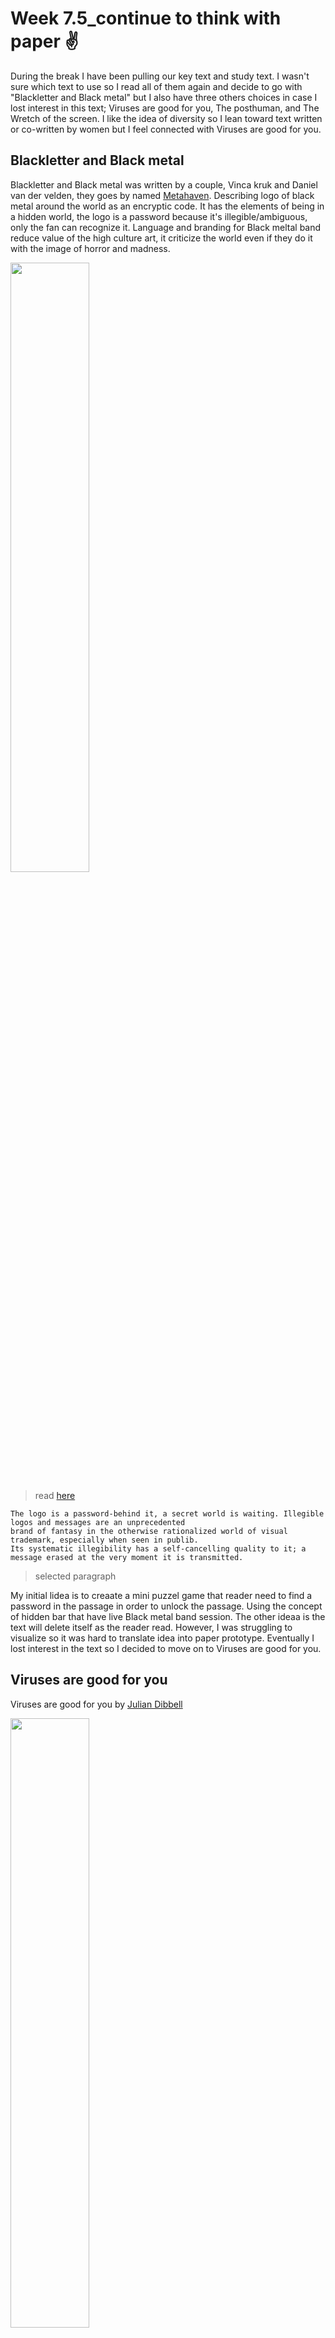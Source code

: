 # Week 7.5_continue to think with paper :v:

During the break I have been pulling our key text and study text. I wasn't sure which text to use so I read all of them again and decide to go with "Blackletter and Black metal" but I also have three others choices in case I lost interest in this text; Viruses are good for you, The posthuman, and The Wretch of the screen. I like the idea of diversity so I lean toward text written or co-written by women but I feel connected with Viruses are good for you. 

## Blackletter and Black metal

Blackletter and Black metal was written by a couple, Vinca kruk and Daniel van der velden, they goes by named [Metahaven](http://metahaven.net/). Describing logo of black metal around the world as an encryptic code. It has the elements of being in a hidden world, the logo is a password because it's illegible/ambiguous, only the fan can recognize it. Language and branding for Black meltal band reduce value of the high culture art, it criticize the world even if they do it with the image of horror and madness. 

<img src="Blackletter.JPG" width="50%">

> read [here](http://digbeyond.com/readme/view.php?id=53)

```
The logo is a password-behind it, a secret world is waiting. Illegible logos and messages are an unprecedented 
brand of fantasy in the otherwise rationalized world of visual trademark, especially when seen in publib. 
Its systematic illegibility has a self-cancelling quality to it; a message erased at the very moment it is transmitted.
```
> selected paragraph

My initial lidea is to creaate a mini puzzel game that reader need to find a password in the passage in order to unlock the passage. Using the concept of hidden bar that have live Black metal band session. The other ideaa is the text will delete itself as the reader read. However, I was struggling to visualize so it was hard to translate idea into paper prototype. Eventually I lost interest in the text so I decided to move on to Viruses are good for you. 

## Viruses are good for you 

Viruses are good for you by [Julian Dibbell](http://www.juliandibbell.com/about/) 

<img src="Viruses.JPG" width="50%">

> read [here](http://digbeyond.com/readme/view.php?id=108&course=Code%20Words)

```
Virus are the electronic form of graffiti
```
> selected paragraph

## Learning from other coder

As I was browsing through everyone else github, I came across this beautiful web collage on [Jamie's github](https://github.com/Jamtt/Codewords). I was thinking of doing something similar for my GKO so I decided to learn from his code. 

<img src="JamieCode.JPG" width="80%">

> Code by Jamie Tung 

> See this amazing code in action [here](https://jamtt.github.io/Codewords/Files/LaurenCollage/)

I didn't know how to best understand his code so I study line by line. Looking for toturial online explaining basic of P5.js. Someone suggest youtube channel called [The Coding Train](https://www.youtube.com/playlist?list=PLRqwX-V7Uu6Zy51Q-x9tMWIv9cueOFTFA) on the first week so I check it out. It is a good resource, the host cover topic from basic introduction to P5.js to animation to interaction to duplication. Here is the note I took from toturial. I wasn't quite sure how to sytax is suppose to be used still.

```
//Variables

function setup() }
  createCanvas(winddowWidth,windowHieght)

{

function draw() {
  background(0); //(R,G,B,alfa: fourth variable: fading);
  ellipse(mouseX,100,100,100)//(where the mouse is mouseX)

}

function mousePressed() {
  background();
}

//Note
setup: happen once at the beginning 
draw: draw in a loop: happen forever
mousePressed: event: when the user click the mouse, the code  is execute: we take a break from draw and then back to drawing
mouseX is a variable
Variable: word stand in for number
there is a built-in variable
```

```
//make your own variable
1. Declare the variable: var (at the beginning/at the top)
2. Initialize: anything
3. Use

var circleX;

function setup() {
  createCanvas (windowWidth,windowHeight);
  circleX = 50; //assignment operation 
}

function draw() }
  background(0);
  ellipse(circleX,100,50,50);

{


//step 1 and two is combine, can be combine
var circleX = 50;

function setup() {
  createCanvas (windowWidth,windowHeight);
}

function draw() }
  background(0);
  ellipse(circleX,100,50,50);

{
```

```
//circle move on its own:
//draw frame by frame: 1 px at the time
//increment circleX by one = increment operation

//circleX = circleX + 1; = the value of circleX is always evaluated and then assigned back to circleX
//so the first time it’s draw circleX = 50, the second time it’s 50+1, the third time it’s 51+1


var circleX = 0; circle start at 0

function setup() {
  createCanvas (windowWidth,windowHeight);
  }

function draw() }
  background(250,250,100);
  fill(250,200,200);
  ellipse(circleX,100,50,50);

  circleX = circleX + 1;

{
```

```
//Array: a list of information

let bubbles = []; //your variable is bubbles //first number of array is 0

function setup(); {
  createCanvas (windowWidth, windowHeight);
  for (let i = 0; i < 3; i++) { //any number, 3 for this example this is the number of object in the list, array start empty then the number object is add in
    let x = 10 + 30 * i; //start at px 10, then add 30 every time, variable is evaluate. spread letter out by 30 pixel
    when i = 0, x = 10
    when i = 1, x = 40
    bubbles [i] = new Bubble (x location, location, size)
    // repeat many time with a different value of i    
    // i = 0
    // i = 1
    //i = 2
    //that way you can access every elements of that array 
    //not setting the exact location but come up with algorithmic system (a grid?, random?) 

    } 
}


function draw() {
  background(0);
  for (let i = 0; i < bubbles.length; i++) {
  //can’t use 3(number of objects in the array because if we change the number of objects above, it has to match)
    bubbles[i].move();
    bubbles[i].show();
    
    }
}
```

```
//random

let bubbles = [];

function setup() {
  createCanvas (windowWidth,windowHeight);
  for (let i = 0; i < 10; i++) {
     let x = random(width);
     let y = random(height);
     let r = random(10,40) //size between 10-40
     bubbles[i] = new Bubble(x,y,r)
  }
}

function draw() {
  background(0);
  for (let i = 0; i < bubbles.length; i++) {
  bubbles[i].move();
  bubbles[i].show();
  }
}

class Bubble {
  contractor (x,y,r) {
    this.x = x;
    this.y = y;
    this.r = r;
}


move() {
    this.x = this.x + random(-5, 5);
    this y = this.y + random(-5, 5);
}

show() {
    stroke(255);
    strokeWeight(4);
    noFill();
    ellipse(this.x, this.y, this.r * 2);
  }
}
```

```
//Add bubble when click the mouse

let bubbles = [];

function setup() {
  createCanvas (windowWidth,windowHeight);
  }

//function mouseDragged ()

function mousePressed() {
  let r = random(10 , 50);
  let b = new Bubble(mouseX,mouseY);
  bubbles.push(b);
  bubbles.push(b); //this function: add something to the array, no limit to the number of bubble
  bubbles[0] = b; // at the first click (every click is the first click), put the bubble there

}

function draw() {
  background(0);
  for (let i = 0; i < bubbles.length; i++) {
  bubbles[i].move();
  bubbles[i].show();
  }
}

class Bubble {
  contractor (x,y,r) {
    this.x = x;
    this.y = y;
    this.r = r;
}


move() {
    this.x = this.x + random(-5, 5);
    this y = this.y + random(-5, 5);
}

show() {
    stroke(255);
    strokeWeight(4);
    noFill();
    ellipse(this.x, this.y, this.r * 2);
  }
}
```

## Tic-tac-toe

This is when I was too ambitious and attempted to make a little game, tic-tac-toe. I would like to add button and use `push`function to push the X and O into the array so I can place one at a time. However, once I attach function to variable, I can't get the code to work. I think I need to figure out the exactly position for X and O in `function mousePressed()`. I haven't figure out how to do that yet but I'll update this github once I solve it.    

![](TicTacToe.JPG)
> code by The Coding Train
> orginal code can be found [here](https://github.com/CodingTrain/website/tree/master/CodingChallenges/CC_149_Tic_Tac_Toe/P5)





